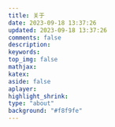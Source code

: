 ```yaml
---
title: 关于
date: 2023-09-18 13:37:26
updated: 2023-09-18 13:37:26
comments: false
description: 
keywords:
top_img: false
mathjax:
katex:
aside: false
aplayer:
highlight_shrink:
type: "about"
background: "#f8f9fe"
---
```

